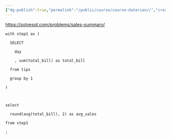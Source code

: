 ```yaml
---
{"dg-publish":true,"permalink":"/public/course/course-datarian//","created":"2025-08-27T14:40:20.458+09:00","updated":"2025-08-29T16:08:46.093+09:00"}
---
```


https://solvesql.com/problems/sales-summary/


```mysql
with step1 as (

  SELECT

    day

    , sum(total_bill) as total_bill  

  from tips

  group by 1

)

  

select

  round(avg(total_bill), 2) as avg_sales

from step1

;
```